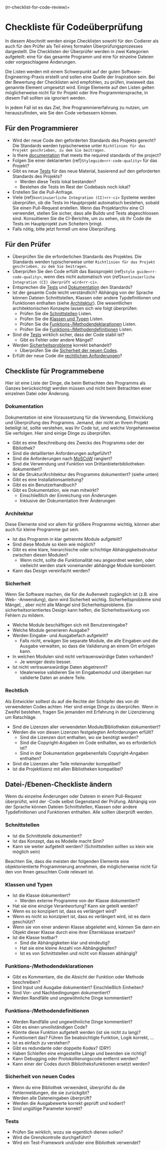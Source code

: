 (rr-checklist-for-code-review)=
# Checkliste für Codeüberprüfung

In diesem Abschnitt werden einige Checklisten sowohl für den Codierer als auch für den Prüfer als Teil eines formalen Überprüfungsprozesses dargestellt. Die Checklisten der Überprüfer werden in zwei Kategorien aufgeteilt: eine für das gesamte Programm und eine für einzelne Dateien oder vorgeschlagene Änderungen.

Die Listen werden mit einem Schwerpunkt auf der guten Software-Engineering-Praxis erstellt und sollen eine Quelle der Inspiration sein. Bei der Bewertung der Checklisten wird empfohlen, zu prüfen, inwieweit das genannte Element umgesetzt wird. Einige Elemente auf den Listen gelten möglicherweise nicht für Ihr Projekt oder Ihre Programmiersprache, in diesem Fall sollten sie ignoriert werden.

In jedem Fall ist es das Ziel, Ihre Programmiererfahrung zu nutzen, um herauszufinden, wie Sie den Code verbessern können.

## Für den Programmierer

- Wird der neue Code den geforderten Standards des Projekts gerecht? Die Standards werden typischerweise unter `Richtlinien für das Projekt geschrieben, zu dem Sie beitragen.`
- Is there [documentation](#documentation) that meets the required standards of the project?
- Folgen Sie einer deklarierten {ref}`Styleguide<rr-code-quality>` für das Projekt?
- Gibt es neue [Tests](#tests) für das neue Material, basierend auf den geforderten Standards des Projekts?
  - Werden diese Tests lokal bestanden?
  - Bestehen die Tests im Rest der Codebasis noch lokal?
- Erstellen Sie die Pull-Anfrage.
- Viele {ref}`kontinuierliche Integration (CI)<rr-ci>` Systeme werden überprüfen, ob die Tests im Hauptprojekt automatisch bestehen, sobald Sie einen Pull-Request erstellen. Wenn das Projektarchiv eine CI verwendet, stellen Sie sicher, dass alle Builds und Tests abgeschlossen sind. Konsultieren Sie die CI-Berichte, um zu sehen, ob Ihr Code die Tests im Hauptprojekt zum Scheitern bringt.
- Falls nötig, bitte jetzt formell um eine Überprüfung.

## Für den Prüfer

- Überprüfen Sie die erforderlichen Standards des Projektes. Die Standards werden typischerweise unter `Richtlinien für das Projekt geschrieben, zu dem Sie beitragen.`
- Überprüfen Sie den Code erfüllt das Basisprojekt {ref}`style guide<rr-code-quality>`, wenn dies nicht automatisch von {ref}`kontinuierliche Integration (CI) überprüft wird<rr-ci>`.
- Entsprechen die [Tests](#tests) und [Dokumentation](#documentation) den Standards?
- Ist der gesamte Code leicht verständlich? Abhängig von der Sprache können Dateien Schnittstellen, Klassen oder andere Typdefinitionen und Funktionen enthalten (siehe [Architektur](#architecture)). Die wesentlichen architektonischen Konzepte lassen sich wie folgt überprüfen:
  - Prüfen Sie die [Schnittstellen](#interfaces) Listen.
  - Prüfen Sie die [Klassen und Typen](#classes-and-types) Listen.
  - Prüfen Sie die [Funktions-/Methodendeklarationen](#function-method-declarations) Listen.
  - Prüfen Sie die [Funktions-/Methodendefinitionen](#function-method-definitions) Listen.
- Sind die [Tests](#tests) wirklich sicher, dass der Code stabil ist?
  - Gibt es Fehler oder andere Mängel?
- Werden [Sicherheitsprobleme](#security) korrekt behandelt?
  - Überprüfen Sie die [Sicherheit der neuen Codes](#security-of-new-codes).
- Erfüllt der neue Code die [rechtlichen Anforderungen](#legal)?

## Checkliste für Programmebene

Hier ist eine Liste der Dinge, die beim Betrachten des Programms als Ganzes berücksichtigt werden müssen und nicht beim Betrachten einer einzelnen Datei oder Änderung.

### Dokumentation

Dokumentation ist eine Voraussetzung für die Verwendung, Entwicklung und Überprüfung des Programms. Jemand, der nicht an Ihrem Projekt beteiligt ist, sollte verstehen, was Ihr Code tut, und welche Vorgehensweise Sie verfolgen. Hier sind einige Dinge zu überprüfen.

- Gibt es eine Beschreibung des Zwecks des Programms oder der Bibliothek?
- Sind die detaillierten Anforderungen aufgeführt?
- Sind die Anforderungen nach [MoSCoW](https://en.wikipedia.org/wiki/MoSCoW_method) rangiert?
- Sind die Verwendung und Funktion von Drittanbieterbibliotheken dokumentiert?
- Ist die Struktur/Architektur des Programms dokumentiert? (siehe unten)
- Gibt es eine Installationsanleitung?
- Gibt es ein Benutzerhandbuch?
- Gibt es Dokumentation, wie man mitwirkt?
  - Einschließlich der Einreichung von Änderungen
  - Inklusive der Dokumentation Ihrer Änderungen

### Architektur

Diese Elemente sind vor allem für größere Programme wichtig, können aber auch für kleine Programme gut sein.

- Ist das Programm in klar getrennte Module aufgeteilt?
- Sind diese Module so klein wie möglich?
- Gibt es eine klare, hierarchische oder schichtige Abhängigkeitsstruktur zwischen diesen Modulen?
  - Wenn nicht, sollte die Funktionalität neu angeordnet werden, oder vielleicht werden stark voneinander abhängige Module kombiniert.
- Kann das Design vereinfacht werden?

### Sicherheit

Wenn Sie Software machen, die für die Außenwelt zugänglich ist (z.B. eine Web- -Anwendung), dann wird Sicherheit wichtig. Sicherheitsprobleme sind Mängel, , aber nicht alle Mängel sind Sicherheitsprobleme. Ein sicherheitsorientiertes Design kann helfen, die Sicherheitswirkung von Fehlern zu mildern.

- Welche Module beschäftigen sich mit Benutzereingabe?
- Welche Module generieren Ausgabe?
- Werden Eingabe- und Ausgabefach aufgeteilt?
  - Falls nicht, erwägen Sie separate Module, die alle Eingaben und die Ausgabe verwalten, so dass die Validierung an einem Ort erfolgen kann.
- In welchen Modulen sind nicht vertrauenswürdige Daten vorhanden?
  - Je weniger desto besser.
- Ist nicht vertrauenswürdige Daten abgetrennt?
  - Idealerweise validieren Sie im Eingabemodul und übergeben nur validierte Daten an andere Teile.

### Rechtlich

Als Entwickler solltest du auf die Rechte der Schöpfer des von dir verwendeten Codes achten. Hier sind einige Dinge zu überprüfen. Wenn in Zweifel bestehen, fragen Sie jemanden mit Erfahrung in der Lizenzierung um Ratschläge.

- Sind die Lizenzen aller verwendeten Module/Bibliotheken dokumentiert?
- Werden die von diesen Lizenzen festgelegten Anforderungen erfüllt?
  - Sind die Lizenzen dort enthalten, wo sie benötigt werden?
  - Sind die Copyright-Angaben im Code enthalten, wo es erforderlich ist?
  - Sind in der Dokumentation gegebenenfalls Copyright-Angaben enthalten?
- Sind die Lizenzen aller Teile miteinander kompatibel?
- Ist die Projektlizenz mit allen Bibliotheken kompatibel?

## Datei-/Ebenen-Checkliste ändern

Wenn du einzelne Änderungen oder Dateien in einem Pull-Request überprüfst, wird der -Code selbst Gegenstand der Prüfung. Abhängig von der Sprache können Dateien Schnittstellen, Klassen oder andere Typdefinitionen und Funktionen enthalten. Alle sollten überprüft werden.

### Schnittstellen

- Ist die Schnittstelle dokumentiert?
- Ist das Konzept, das es Modelle macht Sinn?
- Kann sie weiter aufgeteilt werden? (Schnittstellen sollten so klein wie möglich sein)

Beachten Sie, dass die meisten der folgenden Elemente eine objektorientierte Programmierung annehmen, die möglicherweise nicht für den von Ihnen gesuchten Code relevant ist.

### Klassen und Typen

- Ist die Klasse dokumentiert?
  - Werden externe Programme von der Klasse dokumentiert?
- Hat sie eine einzige Verantwortung? Kann sie geteilt werden?
- Wenn es so konzipiert ist, dass es verlängert wird?
- Wenn es nicht so konzipiert ist, dass es verlängert wird, ist es dann geschützt?
- Wenn sie von einer anderen Klasse abgeleitet wird, können Sie dann ein Objekt dieser Klasse durch eine ihrer Elternklasse ersetzen?
- Ist die Klasse testbar?
  - Sind die Abhängigkeiten klar und eindeutig?
  - Hat sie eine kleine Anzahl von Abhängigkeiten?
  - Ist es von Schnittstellen und nicht von Klassen abhängig?

### Funktions-/Methodendeklarationen

- Gibt es Kommentare, die die Absicht der Funktion oder Methode beschreiben?
- Sind Input und Ausgabe dokumentiert? Einschließlich Einheiten?
- Sind Vor- und Nachbedingungen dokumentiert?
- Werden Randfälle und ungewöhnliche Dinge kommentiert?

### Funktions-/Methodendefinitionen

- Werden Randfälle und ungewöhnliche Dinge kommentiert?
- Gibt es einen unvollständigen Code?
- Könnte diese Funktion aufgeteilt werden (ist sie nicht zu lang)?
- Funktioniert das? Führen Sie beabsichtigte Funktion, Logik korrekt, ...
- Ist es einfach zu verstehen?
- Gibt es redundante oder doppelte Kodex? (DRY)
- Haben Schleifen eine eingestellte Länge und beenden sie richtig?
- Kann Debugging oder Protokollierungscode entfernt werden?
- Kann einer der Codes durch Bibliotheksfunktionen ersetzt werden?

### Sicherheit von neuen Codes

- Wenn du eine Bibliothek verwendest, überprüfst du die Fehlermeldungen, die sie zurückgibt?
- Werden alle Dateneingaben überprüft?
- Werden die Ausgabewerte korrekt geprüft und kodiert?
- Sind ungültige Parameter korrekt?

### Tests

- Prüfen Sie wirklich, wozu sie eigentlich dienen sollen?
- Wird die Grenzkontrolle durchgeführt?
- Wird ein Test-Framework und/oder eine Bibliothek verwendet?
